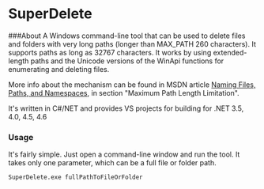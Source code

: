 # SuperDelete

###About
A Windows command-line tool that can be used to delete files and folders with very long paths (longer than MAX_PATH 260 characters). It supports paths as long as 32767 characters. 
It works by using extended-length paths and the Unicode versions of the WinApi functions for enumerating and deleting files. 

More info about the mechanism can be found in MSDN article [Naming Files, Paths, and Namespaces](https://msdn.microsoft.com/en-us/library/windows/desktop/aa365247(v=vs.85).aspx), in section "Maximum Path Length Limitation".

It's written in C#/NET and provides VS projects for building for .NET 3.5, 4.0, 4.5, 4.6

### Usage

It's fairly simple. Just open a command-line window and run the tool. It takes only one parameter, which can be a full file or folder path. 

```
SuperDelete.exe fullPathToFileOrFolder
```

